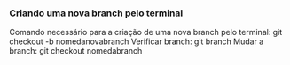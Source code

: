 ### Criando uma nova branch pelo terminal

Comando necessário para a criação de uma nova branch pelo terminal: git checkout -b nomedanovabranch
Verificar branch: git branch
Mudar a branch: git checkout nomedabranch
